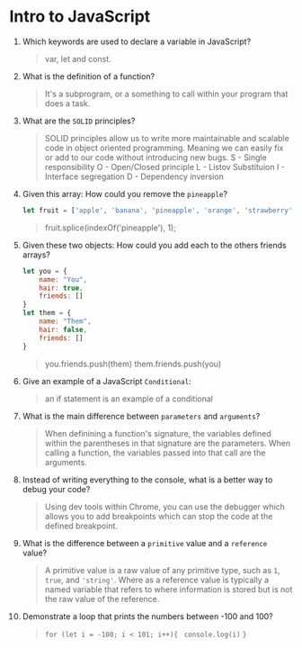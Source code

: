 # Intro to JavaScript
01. Which keywords are used to declare a variable in JavaScript?

    > var, let and const.

02. What is the definition of a function?

    > It's a subprogram, or a something to call within your program that does a task.

03. What are the `SOLID` principles?

    > SOLID principles allow us to write more maintainable and scalable code in object oriented programming. Meaning we can easily fix or add to our code without introducing new bugs.
    > S - Single responsibility 
    > O - Open/Closed principle
    > L - Listov Substituion 
    > I - Interface segregation
    > D - Dependency inversion

04. Given this array: How could you remove the `pineapple`?

    ```js
    let fruit = ['apple', 'banana', 'pineapple', 'orange', 'strawberry']
    ```

    > fruit.splice(indexOf('pineapple'), 1);

05. Given these two objects: How could you add each to the others friends arrays?

    ```js
    let you = {
        name: "You",
        hair: true,
        friends: []
    }
    let them = {
        name: "Them",
        hair: false,
        friends: []
    }
    ```

    > you.friends.push(them)
    > them.friends.push(you)

06. Give an example of a JavaScript `Conditional`:

    > an if statement is an example of a conditional

07. What is the main difference between `parameters` and `arguments`?

    > When definining a function's signature, the variables defined within the parentheses in that signature are the parameters. When calling a function, the variables passed into that call are the arguments.

08. Instead of writing everything to the console, what is a better way to debug your code?

    > Using dev tools within Chrome, you can use the debugger which allows you to add breakpoints which can stop the code at the defined breakpoint.

09. What is the difference between a `primitive` value and a `reference` value?

    > A primitive value is a raw value of any primitive type, such as `1`, `true`, and `'string'`. Where as a reference value is typically a named variable that refers to where information is stored but is not the raw value of the reference.

10. Demonstrate a loop that prints the numbers between -100 and 100?

    > `for (let i = -100; i < 101; i++){`
    > ` console.log(i)`
    > `}`  
